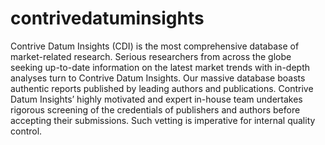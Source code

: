 # contrivedatuminsights
Contrive Datum Insights (CDI) is the most comprehensive database of market-related research. Serious researchers from across the globe seeking up-to-date information on the latest market trends with in-depth analyses turn to Contrive Datum Insights. Our massive database boasts authentic reports published by leading authors and publications. Contrive Datum Insights’ highly motivated and expert in-house team undertakes rigorous screening of the credentials of publishers and authors before accepting their submissions. Such vetting is imperative for internal quality control.
